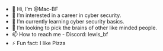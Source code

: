 - 👋 Hi, I’m @Mac-BF
- 👀 I’m interested in a career in cyber security.
- 🌱 I’m currently learning cyber security basics.
- 💞️ I’m looking to pick the brains of other like minded people.
- 📫 How to reach me - Discord: lewis_bf
- ⚡ Fun fact: I like Pizza

<!---
Mac-BF/Mac-BF is a ✨ special ✨ repository because its `README.md` (this file) appears on your GitHub profile.
You can click the Preview link to take a look at your changes.
--->
